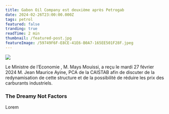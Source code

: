 ```yaml
---
title: Gabon Oil Company est deuxième après Petrogab
date: 2024-02-26T23:00:00.000Z
tags: petrol
featured: false
tranding: true
readTime: 2 min
thumbnail: /featured-post.jpg
featureImage: /59749F6F-E8CE-41E6-B0A7-165EE501F28F.jpeg
---
```


![](/AD960354-DC5A-4374-BA62-B9D32B95EBDC.jpeg)

Le Ministre de l’Economie , M. Mays Mouissi, a reçu le mardi 27 février 2024  M. Jean Maurice Ayine, PCA de la CAISTAB afin de discuter de la redynamisation de cette structure et de la possibilité de réduire les prix des carburants industriels.

### The Dreamy Not Factors

Lorem
